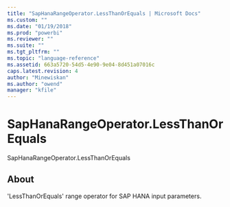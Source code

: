```yaml
---
title: "SapHanaRangeOperator.LessThanOrEquals | Microsoft Docs"
ms.custom: ""
ms.date: "01/19/2018"
ms.prod: "powerbi"
ms.reviewer: ""
ms.suite: ""
ms.tgt_pltfrm: ""
ms.topic: "language-reference"
ms.assetid: 663a5720-54d5-4e90-9e04-8d451a07016c
caps.latest.revision: 4
author: "Minewiskan"
ms.author: "owend"
manager: "kfile"
---
```

# SapHanaRangeOperator.LessThanOrEquals
SapHanaRangeOperator.LessThanOrEquals  
  
## About  
'LessThanOrEquals' range operator for SAP HANA input parameters.  
  
